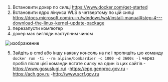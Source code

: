 1) Встановити докер по силці https://www.docker.com/get-started 
2) Встановити ядро лінукса WLS в четвертому по цій силці https://docs.microsoft.com/ru-ru/windows/wsl/install-manual#step-4---download-the-linux-kernel-update-package 
3) перезапусти компютер
4) докер має вигляди наступним чином

![изображение](https://user-images.githubusercontent.com/50421230/155846674-d6c7a529-a2a4-4bf6-9e54-6924c9b5f409.png)

5) Зайдіть в cmd або іншу наявну консоль на пк і пропишіть цю команду ```docker run -ti --rm alpine/bombardier -c 1000 -d 3600s -l``` через пробіл після цієї команди встате силку на один із цих сайтів
 -https://www.gosuslugi.ru/
 -https://epp.genproc.gov.ru
 -https://ach.gov.ru
 -http://www.scrf.gov.ru
